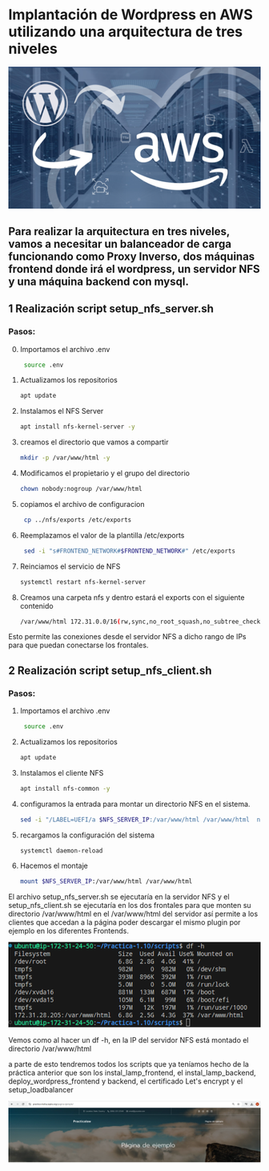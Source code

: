 # Implantación de Wordpress en AWS utilizando una arquitectura de tres niveles

![Wordpress](capturas/captura1.png)

## Para realizar la arquitectura en tres niveles, vamos a necesitar un balanceador de carga funcionando como Proxy Inverso, dos máquinas frontend donde irá el wordpress, un servidor NFS y una máquina backend con mysql.


## 1 Realización script setup_nfs_server.sh

### Pasos:
0. Importamos el archivo .env

    ```bash
     source .env
     ```

1. Actualizamos los repositorios

    ```bash
    apt update
    ```

2. Instalamos el NFS Server

    ```bash
    apt install nfs-kernel-server -y
    ```

3. creamos el directorio que vamos a compartir

    ```bash
    mkdir -p /var/www/html -y
    ```
4. Modificamos el propietario y el grupo del directorio
    ```bash
    chown nobody:nogroup /var/www/html
    ```
5. copiamos el archivo de configuracion

   ```bash
    cp ../nfs/exports /etc/exports
    ```
6. Reemplazamos el valor de la plantilla /etc/exports

   ```bash
    sed -i "s#FRONTEND_NETWORK#$FRONTEND_NETWORK#" /etc/exports
    ```
7.  Reinciamos el servicio de NFS

    ```bash
    systemctl restart nfs-kernel-server
    ```
8. Creamos una carpeta nfs y dentro estará el exports con el siguiente   contenido

    ```bash
    /var/www/html 172.31.0.0/16(rw,sync,no_root_squash,no_subtree_check)
    ```
Esto permite las conexiones desde el servidor NFS a dicho rango de IPs para que puedan conectarse los frontales.


## 2 Realización script setup_nfs_client.sh
### Pasos:

1. Importamos el archivo .env
 
   ```bash
    source .env
   ```
2. Actualizamos los repositorios

    ```bash
    apt update
    ```
3. Instalamos el cliente NFS

    ```bash
    apt install nfs-common -y
    ```
4. configuramos la entrada para montar un directorio NFS en el sistema.

    ```bash
    sed -i "/LABEL=UEFI/a $NFS_SERVER_IP:/var/www/html /var/www/html  nfs auto,nofail,noatime,nolock,intr,tcp,actimeo=1800 0 0" /etc/fstab
    ```
5. recargamos la configuración del sistema

    ```bash
    systemctl daemon-reload
    ```
6. Hacemos el montaje

    ```bash
    mount $NFS_SERVER_IP:/var/www/html /var/www/html
    ```
El archivo setup_nfs_server.sh se ejecutaría en la servidor NFS y el setup_nfs_client.sh se ejecutaría en los dos frontales para que monten su directorio /var/www/html en el /var/www/html del servidor así permite a los clientes que accedan a la página poder descargar el mismo plugin por ejemplo en los diferentes Frontends.

![comprobacion](capturas/captura2.png)

Vemos como al hacer un df -h, en la IP del servidor NFS está montado el directorio /var/www/html

a parte de esto tendremos todos los scripts que ya teníamos hecho de la práctica anterior que son los instal_lamp_frontend, el instal_lamp_backend, deploy_wordpress_frontend y backend, el certificado Let's encrypt y el setup_loadbalancer

![comprobacion](capturas/captura3.png)
